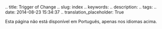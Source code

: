 .. title: Trigger of Change
.. slug: index
.. keywords: 
.. description: 
.. tags: 
.. date: 2014-08-23 15:34:37
.. translation_placeholder: True

Esta página não está disponível em Português, apenas nos idiomas acima.
